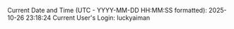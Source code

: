 Current Date and Time (UTC - YYYY-MM-DD HH:MM:SS formatted): 2025-10-26 23:18:24
Current User's Login: luckyaiman
